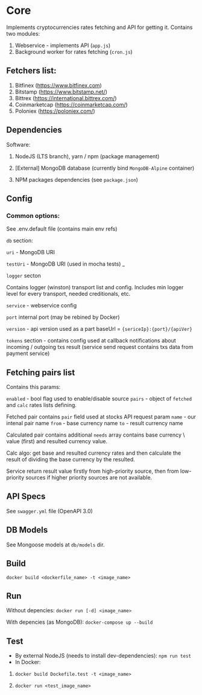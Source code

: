 
# Сore

Implements cryptocurrencies rates fetching and API for getting it.
Contains two modules:
1. Webservice - implements API (`app.js`)
2. Background worker for rates fetching (`cron.js`)

## Fetchers list:
1. Bitfinex (https://www.bitfinex.com)
2. Bitstamp (https://www.bitstamp.net/)
3. Bittrex (https://international.bittrex.com/)
4. Coinmarketcap (https://coinmarketcap.com/)
5. Poloniex (https://poloniex.com/)



## Dependencies
Software:

1.  NodeJS (LTS branch), yarn / npm (package management)

2.  [External] MongoDB database (currently bind `MongoDB-Alpine` container)

3.  NPM packages dependencies (see `package.json`)

## Config

### Common options:

See .env.default file (contains main env refs)

 `db` section: 

`uri` - MongoDB URI 

`testUri` - MongoDB URI (used in mocha tests) _

`logger` secton 

Contains logger (winston) transport list and config. Includes min logger level for every transport, needed creditionals, etc.

`service` - webservice config

`port` internal port (may be rebined by Docker) 

`version` - api version used as a part baseUrl = `{sericeIp}:{port}/{apiVer}`

`tokens` section - contains config used at callback notifications about incoming / outgoing txs result (service send request contains txs data from payment service)

## Fetching pairs list
Contains this params:

`enabled` - bool flag used to enable/disable source
`pairs` - object of `fetched` and `calc` rates lists defining.

Fetched pair contains `pair` field used at stocks API request param
`name` - our intenal pair name
`from` - base currency name
`to` - result currency name

Calculated pair contains additional `needs` array contains base currency \ value (first) and resulted currency value. 

Calc algo: get base and resulted currency rates and then сalculate the result of dividing the base currency by the resulted.

Service return result value firstly from high-priority source, then from low-priority sources if higher priority sources are not available.

## API Specs

See `swagger.yml` file (OpenAPI 3.0)

## DB Models

See Mongoose models at `db/models` dir.

## Build

`docker build <dockerfile_name> -t <image_name>`

## Run

Without depencies: `docker run [-d] <image_name>`

With depencies (as MongoDB): `docker-compose up --build`

## Test

-   By external NodeJS (needs to install dev-dependencies): `npm run test`
-   In Docker:

1.  `docker build Dockefile.test -t <image_name>`
    
2.  `docker run <test_image_name>`
